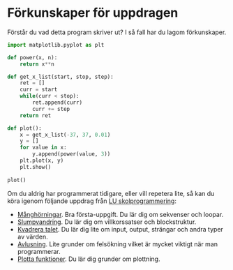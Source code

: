 # Förkunskaper för uppdragen

Förstår du vad detta program skriver ut? I så fall har du lagom förkunskaper.

```python
import matplotlib.pyplot as plt

def power(x, n):
    return x**n

def get_x_list(start, stop, step):
    ret = []
    curr = start
    while(curr < stop):
        ret.append(curr)
        curr += step
    return ret

def plot():
    x = get_x_list(-37, 37, 0.01)
    y = []
    for value in x:
        y.append(power(value, 3))
    plt.plot(x, y)
    plt.show()
    
plot()
```

Om du aldrig har programmerat tidigare, eller vill repetera lite, så kan du köra igenom följande uppdrag från [LU skolprogrammering](https://lunduniversity.github.io/schoolprog/):

*  [Månghörningar](https://lunduniversity.github.io/schoolprog/exercises/back-to-start). Bra första-uppgift. Du lär dig om sekvenser och loopar.
*  [Slumpvandring](https://lunduniversity.github.io/schoolprog/exercises/random-walk). Du lär dig om villkorssatser och blockstruktur.
*  [Kvadrera talet](https://lunduniversity.github.io/schoolprog/exercises/square-the-number). Du lär dig lite om input, output, strängar och andra typer av värden.
*  [Avlusning](https://lunduniversity.github.io/schoolprog/exercises/debugging). Lite grunder om felsökning vilket är mycket viktigt när man programmerar.
*  [Plotta funktioner](https://lunduniversity.github.io/schoolprog/exercises/plot/). Du lär dig grunder om plottning.
